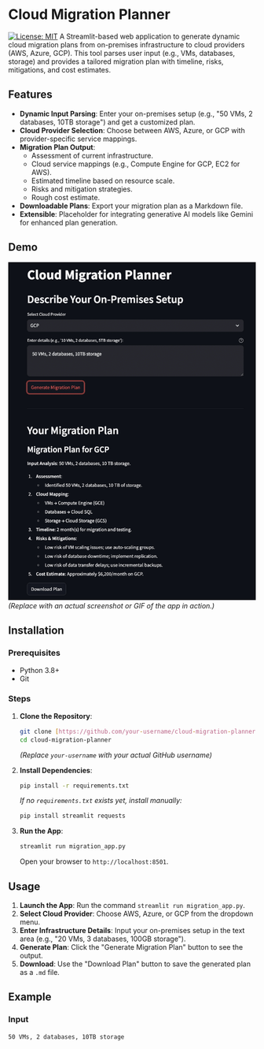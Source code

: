 # Cloud Migration Planner

[![License: MIT](https://img.shields.io/badge/License-MIT-yellow.svg)](https://opensource.org/licenses/MIT) A Streamlit-based web application to generate dynamic cloud migration plans from on-premises infrastructure to cloud providers (AWS, Azure, GCP). This tool parses user input (e.g., VMs, databases, storage) and provides a tailored migration plan with timeline, risks, mitigations, and cost estimates.

## Features

* **Dynamic Input Parsing**: Enter your on-premises setup (e.g., "50 VMs, 2 databases, 10TB storage") and get a customized plan.
* **Cloud Provider Selection**: Choose between AWS, Azure, or GCP with provider-specific service mappings.
* **Migration Plan Output**:
    * Assessment of current infrastructure.
    * Cloud service mappings (e.g., Compute Engine for GCP, EC2 for AWS).
    * Estimated timeline based on resource scale.
    * Risks and mitigation strategies.
    * Rough cost estimate.
* **Downloadable Plans**: Export your migration plan as a Markdown file.
* **Extensible**: Placeholder for integrating generative AI models like Gemini for enhanced plan generation.

## Demo

![App Demo Placeholder](migration.gif)
*(Replace with an actual screenshot or GIF of the app in action.)*

## Installation

### Prerequisites

* Python 3.8+
* Git

### Steps

1.  **Clone the Repository**:
    ```bash
    git clone [https://github.com/your-username/cloud-migration-planner.git](https://www.google.com/search?q=https://github.com/your-username/cloud-migration-planner.git)
    cd cloud-migration-planner
    ```
    *(Replace `your-username` with your actual GitHub username)*

2.  **Install Dependencies**:
    ```bash
    pip install -r requirements.txt
    ```
    *If no `requirements.txt` exists yet, install manually:*
    ```bash
    pip install streamlit requests
    ```

3.  **Run the App**:
    ```bash
    streamlit run migration_app.py
    ```
    Open your browser to `http://localhost:8501`.

## Usage

1.  **Launch the App**: Run the command `streamlit run migration_app.py`.
2.  **Select Cloud Provider**: Choose AWS, Azure, or GCP from the dropdown menu.
3.  **Enter Infrastructure Details**: Input your on-premises setup in the text area (e.g., "20 VMs, 3 databases, 100GB storage").
4.  **Generate Plan**: Click the "Generate Migration Plan" button to see the output.
5.  **Download**: Use the "Download Plan" button to save the generated plan as a `.md` file.

## Example

### Input

```text
50 VMs, 2 databases, 10TB storage
